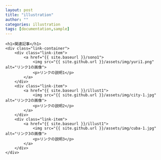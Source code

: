```yaml
---
layout: post
title: "illustration"
author: ""
categories: illustration
tags: [documentation,sample]
---
```


<!DOCTYPE html>
<html lang="ja">
<head>
    <meta charset="UTF-8">
    <meta name="viewport" content="width=device-width, initial-scale=1.0">
    <title>ブログリンク集</title>
    <style>
         .link-container {
            display: flex;
            flex-wrap: wrap;
            justify-content: space-around;
        }
        .link-item {
            width: calc(33.33% - 30px); /* 余白を差し引いて計算 */
            margin: 15px;
            text-align: center;
        }
        .link-item img {
            width: 100%;
            height: auto;
            border-radius: 10px;
        }
        .link-item a {
            text-decoration: none;
            color: #333;
            font-weight: bold;
        }
    </style>
</head>
<body>

    <h1>関連記事</h1>
    <div class="link-container">
        <div class="link-item">
            <a href="{{ site.baseurl }}/sono1">
                <img src="{{ site.github.url }}/assets/img/yuri1.png" alt="リンク1の画像">
                <p>リンクの説明1</p>
            </a>
        </div>
        <div class="link-item">
            <a href="{{ site.baseurl }}/illust1">
                <img src="{{ site.github.url }}/assets/img/city-1.jpg" alt="リンク2の画像">
                <p>リンクの説明2</p>
            </a>
        </div>
        <div class="link-item">
            <a href="{{ site.baseurl }}/illust1">
                <img src="{{ site.github.url }}/assets/img/cuba-1.jpg" alt="リンク3の画像">
                <p>リンクの説明3</p>
            </a>
        </div>
    </div>

</body>
</html>


